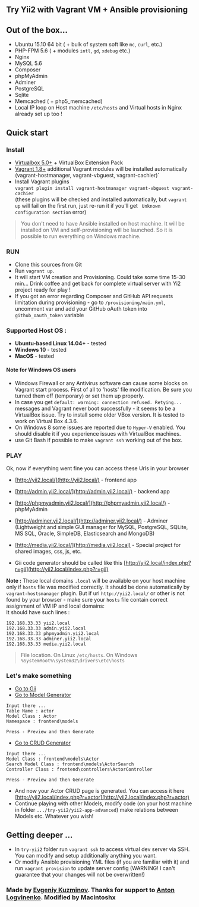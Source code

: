 ## Try Yii2 with Vagrant VM + Ansible provisioning

## Out of the box...

* Ubuntu 15.10 64 bit ( + bulk of system soft like `mc`, `curl`, etc.)
* PHP-FPM 5.6 ( + modules `intl`, `gd`, `xdebug` etc.)
* Nginx
* MySQL 5.6
* Composer
* phpMyAdmin
* Adminer
* PostgreSQL
* Sqlite
* Memcached ( + php5_memcached)
* Local IP loop on Host machine `/etc/hosts` and Virtual hosts in Nginx already set up too !

## Quick start

### Install

* [Virtualbox 5.0+](https://www.virtualbox.org/) + VirtualBox Extension Pack
* [Vagrant 1.8+](http://www.vagrantup.com/)
additional Vagrant modules will be installed automatically (vagrant-hostmanager, vagrant-vbguest, vagrant-cachier)`
* Install Vagrant plugins  
`vagrant plugin install vagrant-hostmanager vagrant-vbguest vagrant-cachier`  
(these plugins will be checked and installed automatically, but `vagrant up` will fail on the first run, just re-run it if you'll get ` Unknown configuration section` error)
> You don't need to have Ansible installed on host machine. It will be installed on VM and self-provisioning will be launched. So it is possible to run everything on Windows machine. 

### RUN

* Clone this sources from Git
* Run `vagrant up`.
* It will start VM creation and Provisioning. Could take some time 15-30 min... Drink coffee and get back for complete virtual server with Yi2 project ready for play !
* If you got an error regarding Composer and GitHub API requests limitation during provisioning - go to `/provisioning/main.yml`, uncomment var and add your GitHub oAuth token into `github_oauth_token` variable

### Supported Host OS :

* **Ubuntu-based Linux 14.04+** - tested
* **Windows 10** - tested
* **MacOS** - tested

#### Note for Windows OS users

* Windows Firewall or any Antivirus software can cause some blocks on Vagrant start process. First of all to 'hosts' file modification. Be sure you turned them off (temporary) or set them up properly.
* In case you get `default: warning: connection refused. Retying...` messages and Vagrant never boot successfully - it seems to be a VirtualBox issue. Try to install some older VBox version. It is tested to work on Virtual Box 4.3.6.  
* On Windows 8 some issues are reported due to `Hyper-V` enabled. You should disable it if you experience issues with VirtualBox machines.
* use Git Bash if possible to make `vagrant ssh` working out of the box.

### PLAY

Ok, now if everything went fine you can access these Urls in your browser

* [http://yii2.local/](http://yii2.local/)  -  frontend app
* [http://admin.yii2.local/](http://admin.yii2.local/)  -  backend app
* [http://phpmyadmin.yii2.local/](http://phpmyadmin.yii2.local/) - phpMyAdmin
* [http://adminer.yii2.local/](http://adminer.yii2.local/) - Adminer (Lightweight and simple GUI manager for MySQL, PostgreSQL, SQLite, MS SQL, Oracle, SimpleDB, Elasticsearch and MongoDB)
* [http://media.yii2.local/](http://media.yii2.local) - Special project for shared images, css, js, etc.

* Gii code generator should be called like this [http://yii2.local/index.php?r=gii](http://yii2.local/index.php?r=gii)

**Note :** These local domains `.local` will be available on your host machine only if `hosts` file was modified correctly. It should 
be done automatically by `vagrant-hostsmanager` plugin. But if url `http://yii2.local/` or other is not found by your browser - make sure
your `hosts` file contain correct assignment of VM IP and local domains:  
It should have such lines :
```
192.168.33.33 yii2.local
192.168.33.33 admin.yii2.local
192.168.33.33 phpmyadmin.yii2.local
192.168.33.33 adminer.yii2.local
192.168.33.33 media.yii2.local
```

> File location. On Linux `/etc/hosts`. On Windows `%SystemRoot%\system32\drivers\etc\hosts`

### Let's make something

* [Go to Gii](http://yii2.local/index.php?r=gii)
* [Go to Model Generator](http://yii2.local/index.php?r=gii/default/view&id=model)

~~~
Input there ...  
Table Name : actor  
Model Class : Actor  
Namespace : frontend\models

Press - Preview and then Generate
~~~

* [Go to CRUD Generator](http://yii2.local/index.php?r=gii/default/view&id=crud)

~~~
Input there ...  
Model Class : frontend\models\Actor  
Search Model Class : frontend\models\ActorSearch  
Controller Class : frontend\controllers\ActorController

Press - Preview and then Generate
~~~

* And now your Actor CRUD page is generated. You can access it here [http://yii2.local/index.php?r=actor](http://yii2.local/index.php?r=actor)
* Continue playing with other Models, modify code (on your host machine in folder `.../try-yii2/yii2-app-advanced`) make relations between Models etc. Whatever you wish!


## Getting deeper ...

* In `try-yii2` folder run `vagrant ssh` to access virtual dev server via SSH. You can modify and setup additionally anything you want.
* Or modify Ansible provisioning YML files (if you are familiar with it) and run `vagrant provision` to update server config (WARNING! I can't guarantee that your changes will not be overwritten!)

### Made by [Evgeniy Kuzminov](http://stdout.in). Thanks for support to [Anton Logvinenko](http://anton.logvinenko.name/). Modified by Macintoshx
